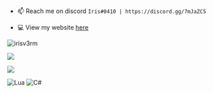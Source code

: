 - 📫 Reach me on discord `Iris#0410 | https://discord.gg/7mJaZC5`

- 💻 View my website [here](https://irisapp.ca)

<p align="left"> <img src="https://komarev.com/ghpvc/?username=irisv3rm&label=Profile%20views&color=0e75b6&style=flat" alt="irisv3rm" /> </p>
<p><img align="center" src="https://github-readme-stats.vercel.app/api/top-langs/?username=IrisV3rm&layout=compact&theme=dark"" <a/></p>
<p><img align="center" src="https://github-readme-stats.vercel.app/api?username=IrisV3rm&show_icons=true&theme=dark"" /></p>

![Lua](https://img.shields.io/badge/lua-%232C2D72.svg?style=for-the-badge&logo=lua&logoColor=white)
![C#](https://img.shields.io/badge/c%23-%23239120.svg?style=for-the-badge&logo=c-sharp&logoColor=white)

